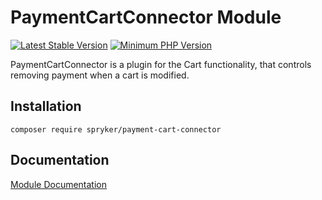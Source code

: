 # PaymentCartConnector Module
[![Latest Stable Version](https://poser.pugx.org/spryker/payment-cart-connector/v/stable.svg)](https://packagist.org/packages/spryker/payment-cart-connector)
[![Minimum PHP Version](https://img.shields.io/badge/php-%3E%3D%207.4-8892BF.svg)](https://php.net/)

PaymentCartConnector is a plugin for the Cart functionality, that controls removing payment when a cart is modified.

## Installation

```
composer require spryker/payment-cart-connector
```

## Documentation

[Module Documentation](https://docs.spryker.com)
